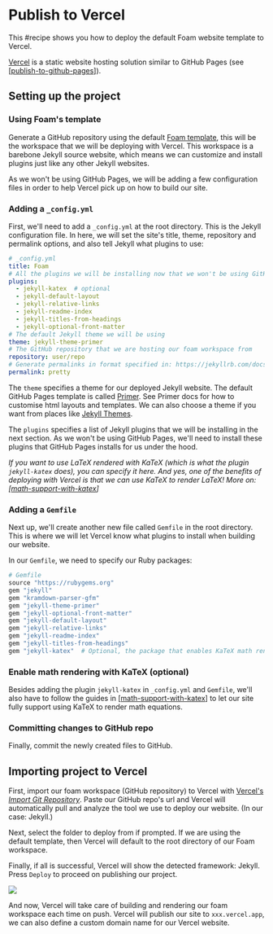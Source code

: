 # Publish to Vercel

This #recipe shows you how to deploy the default Foam website template to Vercel.

[Vercel](https://vercel.com/) is a static website hosting solution similar to GitHub Pages (see [[publish-to-github-pages]]).

## Setting up the project

### Using Foam's template

Generate a GitHub repository using the default [Foam template](https://github.com/foambubble/foam-template), this will be the workspace that we will be deploying with Vercel. This workspace is a barebone Jekyll source website, which means we can customize and install plugins just like any other Jekyll websites.

As we won't be using GitHub Pages, we will be adding a few configuration files in order to help Vercel pick up on how to build our site.

### Adding a `_config.yml`

First, we'll need to add a `_config.yml` at the root directory. This is the Jekyll configuration file. In here, we will set the site's title, theme, repository and permalink options, and also tell Jekyll what plugins to use:

```yaml
# _config.yml
title: Foam
# All the plugins we will be installing now that we won't be using GitHub Pages
plugins:
  - jekyll-katex  # optional
  - jekyll-default-layout
  - jekyll-relative-links
  - jekyll-readme-index
  - jekyll-titles-from-headings
  - jekyll-optional-front-matter
# The default Jekyll theme we will be using
theme: jekyll-theme-primer
# The GitHub repository that we are hosting our foam workspace from
repository: user/repo
# Generate permalinks in format specified in: https://jekyllrb.com/docs/permalinks/#built-in-formats
permalink: pretty
```

The `theme` specifies a theme for our deployed Jekyll website. The default GitHub Pages template is called [Primer](https://github.com/pages-themes/primer). See Primer docs for how to customise html layouts and templates. We can also choose a theme if you want from places like [Jekyll Themes](https://jekyllthemes.io/).

The `plugins` specifies a list of Jekyll plugins that we will be installing in the next section. As we won't be using GitHub Pages, we'll need to install these plugins that GitHub Pages installs for us under the hood.

_If you want to use LaTeX rendered with KaTeX (which is what the plugin `jekyll-katex` does), you can specify it here. And yes, one of the benefits of deploying with Vercel is that we can use KaTeX to render LaTeX! More on: [[math-support-with-katex]]_

### Adding a `Gemfile`

Next up, we'll create another new file called `Gemfile` in the root directory. This is where we will let Vercel know what plugins to install when building our website.

In our `Gemfile`, we need to specify our Ruby packages:

```ruby
# Gemfile
source "https://rubygems.org"
gem "jekyll"
gem "kramdown-parser-gfm"
gem "jekyll-theme-primer"
gem "jekyll-optional-front-matter"
gem "jekyll-default-layout"
gem "jekyll-relative-links"
gem "jekyll-readme-index"
gem "jekyll-titles-from-headings"
gem "jekyll-katex"  # Optional, the package that enables KaTeX math rendering
```

### Enable math rendering with KaTeX (optional)

Besides adding the plugin `jekyll-katex` in `_config.yml` and `Gemfile`, we'll also have to follow the guides in [[math-support-with-katex]] to let our site fully support using KaTeX to render math equations.

### Committing changes to GitHub repo

Finally, commit the newly created files to GitHub.

## Importing project to Vercel

First, import our foam workspace (GitHub repository) to Vercel with [Vercel's _Import Git Repository_](https://vercel.com/import/git). Paste our GitHub repo's url and Vercel will automatically pull and analyze the tool we use to deploy our website. (In our case: Jekyll.)

Next, select the folder to deploy from if prompted. If we are using the default template, then Vercel will default to the root directory of our Foam workspace.

Finally, if all is successful, Vercel will show the detected framework: Jekyll. Press `Deploy` to proceed on publishing our project.

![](../../assets/images/vercel-detect-preset.png)

And now, Vercel will take care of building and rendering our foam workspace each time on push. Vercel will publish our site to `xxx.vercel.app`, we can also define a custom domain name for our Vercel website.


[//begin]: # "Autogenerated link references for markdown compatibility"
[publish-to-github-pages]: publish-to-github-pages.md "GitHub Pages"
[math-support-with-katex]: math-support-with-katex.md "Katex Math Rendering"
[//end]: # "Autogenerated link references"